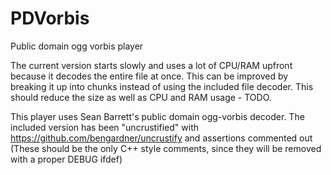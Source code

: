 PDVorbis
========

Public domain ogg vorbis player


The current version starts slowly and uses a lot of CPU/RAM upfront because
it decodes the entire file at once.  This can be improved by breaking it up
into chunks instead of using the included file decoder.  This should reduce the
size as well as CPU and RAM usage - TODO.


This player uses Sean Barrett's public domain ogg-vorbis decoder.  The included
version has been "uncrustified" with https://github.com/bengardner/uncrustify
and assertions commented out (These should be the only C++ style comments,
since they will be removed with a proper DEBUG ifdef)
